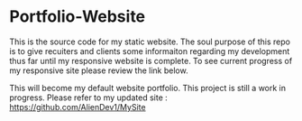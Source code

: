 # Portfolio-Website

This is the source code for my static website. The soul purpose of this repo is to give recuiters and clients some informaiton regarding my development thus far until my responsive website is complete. To see current progress of my responsive site please review the link below.

This will become my default website portfolio. This project is still a work in progress.
Please refer to my updated site : https://github.com/AlienDev1/MySite 
